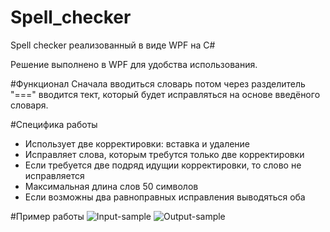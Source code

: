 # Spell_checker
Spell checker реализованный в виде WPF на C#

Решение выполнено в WPF для удобства использования.

#Функционал
Сначала вводиться словарь потом через разделитель "===" вводится тект, который будет исправляться на основе введёного словаря.

#Специфика работы
- Использует две корректировки: вставка и удаление
- Исправляет слова, которым требутся только две корректировки
- Если требуется две подряд идущии корректировки, то слово не исправляется 
- Максимальная длина слов 50 символов
- Если возможны два равноправных исправления выводяться оба

#Пример работы
![Input-sample](https://github.com/d-a-yakovlev/Smthing/blob/master/Spell_checker_1.png)
![Output-sample](https://github.com/d-a-yakovlev/Smthing/blob/master/Spell_checker_2.png)
